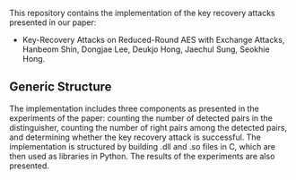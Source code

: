 This repository contains the implementation of the key recovery attacks presented in our paper:
- Key-Recovery Attacks on Reduced-Round AES with Exchange Attacks, Hanbeom Shin, Dongjae Lee, Deukjo Hong, Jaechul Sung, Seokhie Hong.

## Generic Structure
The implementation includes three components as presented in the experiments of the paper: counting the number of detected pairs in the distinguisher, counting the number of right pairs among the detected pairs, and determining whether the key recovery attack is successful. The implementation is structured by building .dll and .so files in C, which are then used as libraries in Python. The results of the experiments are also presented.
